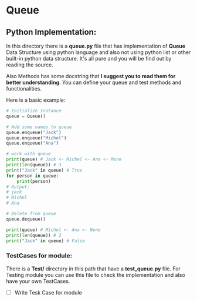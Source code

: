 # Queue

## Python Implementation:

In this directory there is a **queue.py** file that has implementation of **Queue** Data Structure using python language and also not using python list or other built-in python data structure. It's all pure and you will be find out by reading the source.

Also Methods has some docstring that **I suggest you to read them for better understanding**. You can define your queue and test methods and functionalities.

Here is a basic example:

```python
# Initialize Instance 
queue = Queue()

# Add some names to queue
queue.enqueue("Jack")
queue.enqueue("Michel")
queue.enqueue("Ana")

# work with queue
print(queue) # Jack <- Michel <- Ana <- None
print(len(queue)) # 3
print("Jack" in queue) # True
for person in queue:
    print(person)
# Output:
# jack
# Michel
# Ana    

# Delete from queue
queue.dequeue()

print(queue) # Michel <- Ana <- None
print(len(queue)) # 2
print("Jack" in queue) # False
```

### TestCases for module:

There is a **Test/** directory in this path that have a **test_queue.py** file. For Testing module you can use this file to check the implementation and also have your own TestCases.

- [ ] Write Tesk Case for module